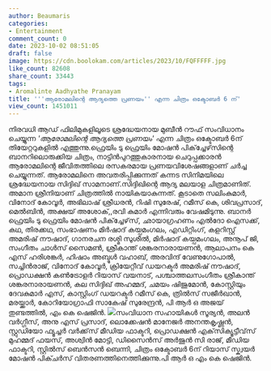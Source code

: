 ```yaml
---
author: Beaumaris
categories:
- Entertainment
comment_count: 0
date: 2023-10-02 08:51:05
draft: false
image: https://cdn.boolokam.com/articles/2023/10/FQFFFFF.jpg
like_count: 82608
share_count: 33443
tags:
- Aromalinte Aadhyathe Pranayam
title: '''ആരോമലിന്റെ ആദ്യത്തെ പ്രണയം'' എന്ന ചിത്രം ഒക്ടോബർ 6 ന്'
view_count: 1451011
---
```


നിരവധി ആഡ് ഫിലിമുകളിലൂടെ ശ്രദ്ധേയനായ മുബീന്‍ റൗഫ് സംവിധാനം ചെയ്യുന്ന *'ആരോമലിന്റെ ആദ്യത്തെ പ്രണയം'* എന്ന ചിത്രം ഒക്ടോബർ 6ന് തിയേറ്ററുകളിൽ എത്തുന്നു.ഫ്രെയിം ടു ഫ്രെയിം മോഷന്‍ പിക്‌ച്ചേഴ്‌സിന്റെ ബാനറിലൊരുക്കിയ ചിത്രം, നാട്ടിന്‍പുറത്തുകാരനായ ചെറുപ്പക്കാരന്‍ ആരോമലിന്റെ ജീവിതത്തിലെ രസകരമായ പ്രണയവിശേഷങ്ങളാണ് ചര്‍ച്ച ചെയ്യുന്നത്. ആരോമലിനെ അവതരിപ്പിക്കുന്നത് കന്നട സിനിമയിലെ ശ്രദ്ധേയനായ സിദ്ദിഖ് സാമനാണ്.സിദ്ദിഖിന്റെ ആദ്യ മലയാള ചിത്രമാണിത്. അമാന ശ്രീനിയാണ് ചിത്രത്തില്‍ നായികയാകുന്നത്. കൂടാതെ സലിംകുമാര്‍, വിനോദ് കോവൂര്‍, അഭിലാഷ് ശ്രീധരന്‍, റിഷി സുരേഷ്, റമീസ് കെ, ശിവപ്രസാദ്, മെല്‍ബിന്‍, അക്ഷയ് അശോക്,,രവി കുമാർ എന്നിവരും വേഷമിടുന്നു. ബാനര്‍ ഫ്രെയിം ടു ഫ്രെയിം മോഷന്‍ പിക്‌ച്ചേഴ്‌സ്, ഛായാഗ്രഹണം എല്‍ദോ ഐസക്ക്, കഥ, തിരക്കഥ, സംഭാഷണം മിര്‍ഷാദ് കയ്പമംഗലം, എഡിറ്റിംഗ്, കളറിസ്റ്റ് അമരിഷ് നൗഷാദ്, ഗാനരചന രശ്മി സുശീല്‍, മിര്‍ഷാദ് കയ്പമംഗലം, അനൂപ് ജി, സംഗീതം ചാള്‍സ് സൈമണ്‍, ശ്രീകാന്ത് ശങ്കരനാരായണന്‍, ആലാപനം കെ എസ് ഹരിശങ്കര്‍, ഹിഷാം അബ്ദുള്‍ വഹാബ്, അരവിന്ദ് വേണുഗോപാല്‍, സച്ചിന്‍രാജ്, വിനോദ് കോവൂര്‍, ക്രിയേറ്റീവ് ഡയറക്ടര്‍ അമരിഷ് നൗഷാദ്, പ്രൊഡക്ഷന്‍ കണ്‍ട്രോളര്‍ റിയാസ് വയനാട്, പശ്ചാത്തലസംഗീതം ശ്രീകാന്ത് ശങ്കരനാരായണന്‍, കല സിദ്ദിഖ് അഹമ്മദ്, ചമയം ഷിജുമോന്‍, കോസ്റ്റിയും ദേവകുമാര്‍ എസ്, കാസ്റ്റിംഗ് ഡയറക്ടര്‍ റമീസ് കെ, ത്രില്‍സ് സജീര്‍ഖാന്‍, മരയ്ക്കാര്‍, കോറിയോഗ്രാഫി സാകേഷ് സുരേന്ദ്രന്‍, പി ആർ ഒ അജയ് തുണ്ടത്തിൽ, എം കെ ഷെജിൻ. ![](https://cdn.boolokam.com/articles/2023/10/FQFFFFF.jpg)സംവിധാന സഹായികള്‍ സൂര്യന്‍, അലന്‍ വര്‍ഗ്ഗീസ്, അനു എസ് പ്രസാദ്, ലൊക്കേഷന്‍ മാനേജര്‍ അനന്തകൃഷ്ണന്‍, സ്റ്റുഡിയോ ഫ്യൂച്ചര്‍ വര്‍ക്ക്‌സ് മീഡിയ ഫാക്ടറി, പ്രൊഡക്ഷന്‍ എക്‌സിക്യൂട്ടീവ്‌സ് മുഹമ്മദ് ഫയസ്, അശ്വിന്‍ മോട്ടി, ഡിസൈന്‍സ് അര്‍ജുന്‍ സി രാജ്, മീഡിയ ഫാക്ടറി, സ്റ്റില്‍സ് ബെന്‍സന്‍ ബെന്നി, ചിത്രം ഒക്ടോബർ 6ന് റിയാസ് സ്ക്വയർ മോഷൻ പിക്ചർസ് വിതരണത്തിനെത്തിക്കുന്നു.പി ആർ ഒ എം കെ ഷെജിൻ.